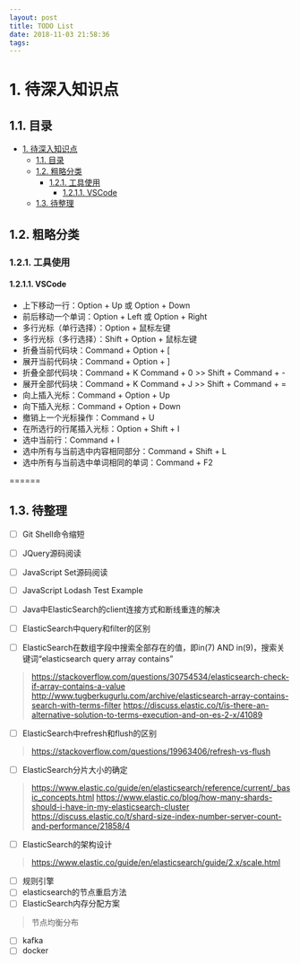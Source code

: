 ```yaml
---
layout: post
title: TODO List
date: 2018-11-03 21:58:36
tags:
---
```

# 1. 待深入知识点

## 1.1. 目录

<!-- TOC depthFrom:2 -->

- [1. 待深入知识点](#1-待深入知识点)
    - [1.1. 目录](#11-目录)
    - [1.2. 粗略分类](#12-粗略分类)
        - [1.2.1. 工具使用](#121-工具使用)
            - [1.2.1.1. VSCode](#1211-vscode)
    - [1.3. 待整理](#13-待整理)

<!-- /TOC -->

## 1.2. 粗略分类

### 1.2.1. 工具使用

#### 1.2.1.1. VSCode

- 上下移动一行：Option + Up 或 Option + Down
- 前后移动一个单词：Option + Left 或 Option + Right
- 多行光标（单行选择）：Option + 鼠标左键
- 多行光标（多行选择）：Shift + Option + 鼠标左键
- 折叠当前代码块：Command + Option + [
- 展开当前代码块：Command + Option + ]
- 折叠全部代码块：Command + K Command + 0 >> Shift + Command + -
- 展开全部代码块：Command + K Command + J >> Shift + Command + =
- 向上插入光标：Command + Option + Up
- 向下插入光标：Command + Option + Down
- 撤销上一个光标操作：Command + U
- 在所选行的行尾插入光标：Option + Shift + I
- 选中当前行：Command + I
- 选中所有与当前选中内容相同部分：Command + Shift + L
- 选中所有与当前选中单词相同的单词：Command + F2

======

## 1.3. 待整理

- [ ] Git Shell命令缩短
- [ ] JQuery源码阅读
- [ ] JavaScript Set源码阅读
- [ ] JavaScript Lodash Test Example

- [ ] Java中ElasticSearch的client连接方式和断线重连的解决
- [ ] ElasticSearch中query和filter的区别
- [ ] ElasticSearch在数组字段中搜索全部存在的值，即in(7) AND in(9)，搜索关键词“elasticsearch query array contains”

> https://stackoverflow.com/questions/30754534/elasticsearch-check-if-array-contains-a-value
> http://www.tugberkugurlu.com/archive/elasticsearch-array-contains-search-with-terms-filter
> https://discuss.elastic.co/t/is-there-an-alternative-solution-to-terms-execution-and-on-es-2-x/41089

- [ ] ElasticSearch中refresh和flush的区别

> https://stackoverflow.com/questions/19963406/refresh-vs-flush

- [ ] ElasticSearch分片大小的确定

> https://www.elastic.co/guide/en/elasticsearch/reference/current/_basic_concepts.html
> https://www.elastic.co/blog/how-many-shards-should-i-have-in-my-elasticsearch-cluster
> https://discuss.elastic.co/t/shard-size-index-number-server-count-and-performance/21858/4

- [ ] ElasticSearch的架构设计

> https://www.elastic.co/guide/en/elasticsearch/guide/2.x/scale.html

- [ ] 规则引擎
- [ ] elasticsearch的节点重启方法
- [ ] ElasticSearch内存分配方案

> 节点均衡分布

- [ ] kafka
- [ ] docker
